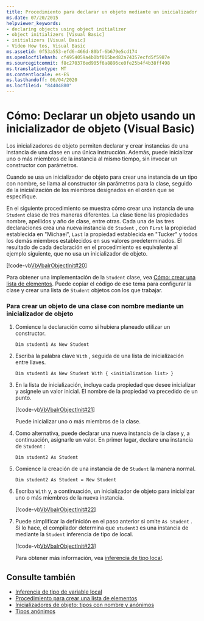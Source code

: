 ```yaml
---
title: Procedimiento para declarar un objeto mediante un inicializador de objeto
ms.date: 07/20/2015
helpviewer_keywords:
- declaring objects using object initializer
- object initializers [Visual Basic]
- initializers [Visual Basic]
- Video How tos, Visual Basic
ms.assetid: 0f53a553-efd6-466d-80bf-6b679e5cd174
ms.openlocfilehash: cf4954059a4b0bf015bed82a74357ecfd5f5987e
ms.sourcegitcommit: f8c270376ed905f6a8896ce0fe25b4f4b38ff498
ms.translationtype: MT
ms.contentlocale: es-ES
ms.lasthandoff: 06/04/2020
ms.locfileid: "84404880"
---
```

# <a name="how-to-declare-an-object-by-using-an-object-initializer-visual-basic"></a>Cómo: Declarar un objeto usando un inicializador de objeto (Visual Basic)
Los inicializadores de objeto permiten declarar y crear instancias de una instancia de una clase en una única instrucción. Además, puede inicializar uno o más miembros de la instancia al mismo tiempo, sin invocar un constructor con parámetros.  
  
 Cuando se usa un inicializador de objeto para crear una instancia de un tipo con nombre, se llama al constructor sin parámetros para la clase, seguido de la inicialización de los miembros designados en el orden que se especifique.  
  
 En el siguiente procedimiento se muestra cómo crear una instancia de una `Student` clase de tres maneras diferentes. La clase tiene las propiedades nombre, apellidos y año de clase, entre otras. Cada una de las tres declaraciones crea una nueva instancia de `Student` , con `First` la propiedad establecida en "Michael", `Last` la propiedad establecida en "Tucker" y todos los demás miembros establecidos en sus valores predeterminados. El resultado de cada declaración en el procedimiento es equivalente al ejemplo siguiente, que no usa un inicializador de objeto.  
  
 [!code-vb[VbVbalrObjectInit#20](~/samples/snippets/visualbasic/VS_Snippets_VBCSharp/VbVbalrObjectInit/VB/Class2.vb#20)]  
  
 Para obtener una implementación de la `Student` clase, vea [Cómo: crear una lista de elementos](../../concepts/linq/how-to-create-a-list-of-items.md). Puede copiar el código de ese tema para configurar la clase y crear una lista de `Student` objetos con los que trabajar.  
  
### <a name="to-create-an-object-of-a-named-class-by-using-an-object-initializer"></a>Para crear un objeto de una clase con nombre mediante un inicializador de objeto  
  
1. Comience la declaración como si hubiera planeado utilizar un constructor.  
  
     `Dim student1 As New Student`  
  
2. Escriba la palabra clave `With` , seguida de una lista de inicialización entre llaves.  
  
     `Dim student1 As New Student With { <initialization list> }`  
  
3. En la lista de inicialización, incluya cada propiedad que desee inicializar y asígnele un valor inicial. El nombre de la propiedad va precedido de un punto.  
  
     [!code-vb[VbVbalrObjectInit#21](~/samples/snippets/visualbasic/VS_Snippets_VBCSharp/VbVbalrObjectInit/VB/Class2.vb#21)]  
  
     Puede inicializar uno o más miembros de la clase.  
  
4. Como alternativa, puede declarar una nueva instancia de la clase y, a continuación, asignarle un valor. En primer lugar, declare una instancia de `Student` :  
  
     `Dim student2 As Student`  
  
5. Comience la creación de una instancia de de `Student` la manera normal.  
  
     `Dim student2 As Student = New Student`  
  
6. Escriba `With` y, a continuación, un inicializador de objeto para inicializar uno o más miembros de la nueva instancia.  
  
     [!code-vb[VbVbalrObjectInit#22](~/samples/snippets/visualbasic/VS_Snippets_VBCSharp/VbVbalrObjectInit/VB/Class2.vb#22)]  
  
7. Puede simplificar la definición en el paso anterior si omite `As Student` . Si lo hace, el compilador determina que `student3` es una instancia de mediante la `Student` inferencia de tipo de local.  
  
     [!code-vb[VbVbalrObjectInit#23](~/samples/snippets/visualbasic/VS_Snippets_VBCSharp/VbVbalrObjectInit/VB/Class2.vb#23)]  
  
     Para obtener más información, vea [inferencia de tipo local](../variables/local-type-inference.md).  
  
## <a name="see-also"></a>Consulte también

- [Inferencia de tipo de variable local](../variables/local-type-inference.md)
- [Procedimiento para crear una lista de elementos](../../concepts/linq/how-to-create-a-list-of-items.md)
- [Inicializadores de objeto: tipos con nombre y anónimos](object-initializers-named-and-anonymous-types.md)
- [Tipos anónimos](anonymous-types.md)

